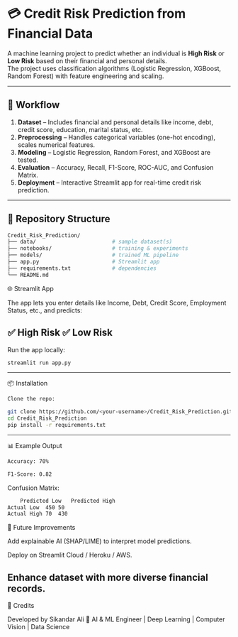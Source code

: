 # 💳 Credit Risk Prediction from Financial Data

A machine learning project to predict whether an individual is **High Risk** or **Low Risk** based on their financial and personal details.  
The project uses classification algorithms (Logistic Regression, XGBoost, Random Forest) with feature engineering and scaling.

---

## 🚀 Workflow

1. **Dataset** – Includes financial and personal details like income, debt, credit score, education, marital status, etc.  
2. **Preprocessing** – Handles categorical variables (one-hot encoding), scales numerical features.  
3. **Modeling** – Logistic Regression, Random Forest, and XGBoost are tested.  
4. **Evaluation** – Accuracy, Recall, F1-Score, ROC-AUC, and Confusion Matrix.  
5. **Deployment** – Interactive Streamlit app for real-time credit risk prediction.

---

## 📂 Repository Structure
```bash
Credit_Risk_Prediction/
├── data/                        # sample dataset(s)
├── notebooks/                   # training & experiments
├── models/                      # trained ML pipeline
├── app.py                       # Streamlit app
├── requirements.txt             # dependencies
└── README.md
````


🌐 Streamlit App

The app lets you enter details like Income, Debt, Credit Score, Employment Status, etc., and predicts:

✅ High Risk
✅ Low Risk
----
Run the app locally:
```bash
streamlit run app.py
````
-----
📦 Installation
```bash
Clone the repo:

git clone https://github.com/<your-username>/Credit_Risk_Prediction.git
cd Credit_Risk_Prediction
pip install -r requirements.txt
````
----

📊 Example Output
```bash
Accuracy: 70%

F1-Score: 0.82
````
Confusion Matrix:
```bash
	Predicted Low	Predicted High
Actual Low	450	50
Actual High	70	430
````

🔮 Future Improvements

Add explainable AI (SHAP/LIME) to interpret model predictions.

Deploy on Streamlit Cloud / Heroku / AWS.

Enhance dataset with more diverse financial records.
----
🙌 Credits

Developed by Sikandar Ali
📌 AI & ML Engineer | Deep Learning | Computer Vision | Data Science


